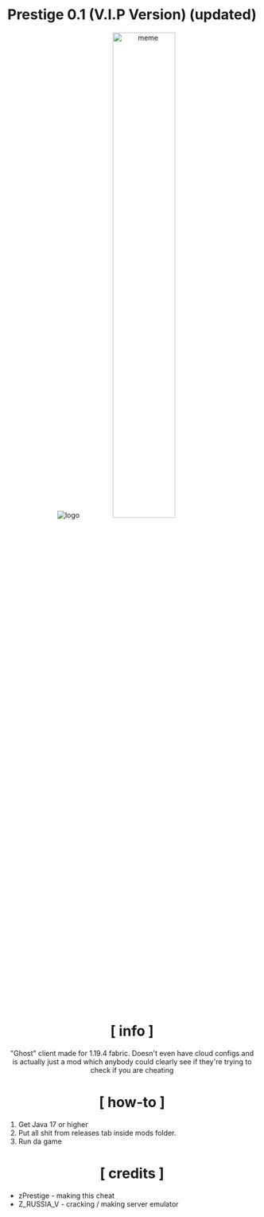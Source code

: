 <div align="center">

# Prestige 0.1 (V.I.P Version) (updated)

<img src="https://i.imgur.com/fcsQ5OG.png" alt="logo" />
<img src="https://i.imgur.com/oNkX1xh.png" alt="meme" width="50%"/>

# [ info ]

"Ghost" client made for 1.19.4 fabric. Doesn't even have cloud configs and is actually just a mod which anybody could clearly see if they're trying to check if you are cheating

# [ how-to ]

</div>

1. Get Java 17 or higher
2. Put all shit from releases tab inside mods folder.
3. Run da game

<div align="center">

# [ credits ]

</div>

+ zPrestige - making this cheat
+ Z_RUSSIA_V - cracking / making server emulator
